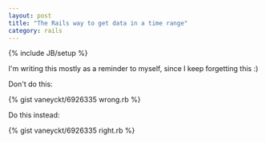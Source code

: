 ```yaml
---
layout: post
title: "The Rails way to get data in a time range"
category: rails
---
```

{% include JB/setup %}

I'm writing this mostly as a reminder to myself, since I keep forgetting this :)

Don't do this:

{% gist vaneyckt/6926335 wrong.rb %}

Do this instead:

{% gist vaneyckt/6926335 right.rb %}
